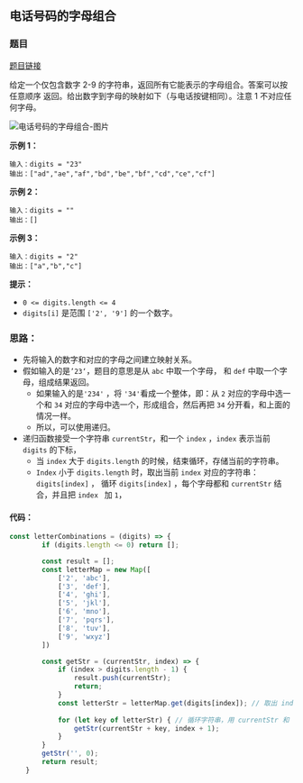 ## 电话号码的字母组合

### 题目

[题目链接](https://leetcode.cn/problems/letter-combinations-of-a-phone-number/description/)

给定一个仅包含数字 2-9 的字符串，返回所有它能表示的字母组合。答案可以按 任意顺序 返回。给出数字到字母的映射如下（与电话按键相同）。注意 1 不对应任何字母。

![电话号码的字母组合-图片](https://assets.leetcode-cn.com/aliyun-lc-upload/uploads/2021/11/09/200px-telephone-keypad2svg.png)

**示例 1：**

```
输入：digits = "23"
输出：["ad","ae","af","bd","be","bf","cd","ce","cf"]
```

**示例 2：**

```
输入：digits = ""
输出：[]
```

**示例 3：**

```
输入：digits = "2"
输出：["a","b","c"]
```

**提示：**

- `0 <= digits.length <= 4`
- `digits[i]` 是范围 `['2', '9']` 的一个数字。



### 思路：

- 先将输入的数字和对应的字母之间建立映射关系。
- 假如输入的是`’23‘`，题目的意思是从 `abc` 中取一个字母， 和 `def` 中取一个字母，组成结果返回。
  - 如果输入的是`'234'` ，将 `'34'`看成一个整体，即：从 `2` 对应的字母中选一个和 `34` 对应的字母中选一个，形成组合，然后再把 `34` 分开看，和上面的情况一样。
  - 所以，可以使用递归。
- 递归函数接受一个字符串 `currentStr`，和一个 `index` ，`index` 表示当前 `digits` 的下标，
  - 当 `index` 大于 `digits.length` 的时候，结束循环，存储当前的字符串。
  - `Index` 小于 `digits.length` 时，取出当前 `index` 对应的字符串： `digits[index]` ， 循环 `digits[index]` ，每个字母都和 `currentStr` 结合，并且把 `index ` 加 `1`，

#### 代码：

```javascript
const letterCombinations = (digits) => {
        if (digits.length <= 0) return [];

        const result = [];
        const letterMap = new Map([
            ['2', 'abc'],
            ['3', 'def'],
            ['4', 'ghi'],
            ['5', 'jkl'],
            ['6', 'mno'],
            ['7', 'pqrs'],
            ['8', 'tuv'],
            ['9', 'wxyz']
        ])

        const getStr = (currentStr, index) => {
            if (index > digits.length - 1) {
                result.push(currentStr);
                return;
            }
            const letterStr = letterMap.get(digits[index]); // 取出 index 对应的字符串
          
            for (let key of letterStr) { // 循环字符串，用 currentStr 和 每个字符串进行拼接，递归获取后面 index 对应的字符串
                getStr(currentStr + key, index + 1);
            }
        }
        getStr('', 0);
        return result;
    }
```


